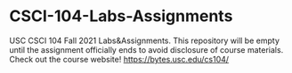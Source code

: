 # CSCI-104-Labs-Assignments
USC CSCI 104 Fall 2021 Labs&amp;Assignments. This repository will be empty until the assignment officially ends to avoid disclosure of course materials.
Check out the course website! https://bytes.usc.edu/cs104/
